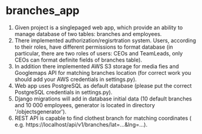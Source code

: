 # branches_app

1. Given project is a singlepaged web app, which provide an ability to manage database of two tables: branches and employees. 
2. There implemented authorization/regisrtration system. Users, according to their roles, have different permissions to format database (in particular, there are two roles of users: CEOs and TeamLeads, only CEOs can format definite fields of branches table).
3. In addition there implemented AWS S3 storage for media fies and Googlemaps API for matching branches location (for correct work you should add your AWS credentials in settings.py).
4. Web app uses PostgreSQL as default database (please put the correct PostgreSQL credentials in settings.py).
5. Django migrations will add in database initial data (10 default branches and 10 000 employees, generator is located in directory '/objectsgenerator').
6. REST API is capable to find clothest branch for matching coordinates 
( e.g. https://localhost/api/v1/branches/lat=...&lng=...).
